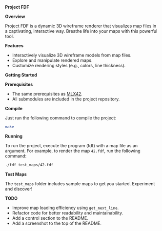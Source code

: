 **Project FDF**

**Overview**

Project FDF is a dynamic 3D wireframe renderer that visualizes map files in a captivating, interactive way. Breathe life into your maps with this powerful tool.

**Features**

* Interactively visualize 3D wireframe models from map files.
* Explore and manipulate rendered maps. 
* Customize rendering styles (e.g., colors, line thickness).

**Getting Started**

**Prerequisites**

* The same prerequisites as [MLX42](https://github.com/codam-coding-college/MLX42).
* All submodules are included in the project repository.

**Compile**

Just run the following command to compile the project:
```bash
make
```

**Running**

To run the project, execute the program (fdf) with a map file as an argument. For example, to render the map `42.fdf`, run the following command:

```bash
./fdf test_maps/42.fdf
```

**Test Maps**

The `test_maps` folder includes sample maps to get you started. Experiment and discover!

**TODO**

* Improve map loading efficiency using `get_next_line`.
* Refactor code for better readability and maintainability.
* Add a control section to the README.
* Add a screenshot to the top of the README.

